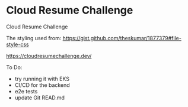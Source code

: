 # Cloud Resume Challenge
Cloud Resume Challenge

The styling used from: https://gist.github.com/theskumar/1877379#file-style-css

https://cloudresumechallenge.dev/

To Do:
- try running it with EKS
- CI/CD for the backend
- e2e tests
- update Git READ.md 
